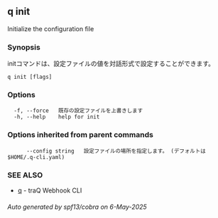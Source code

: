 ## q init

Initialize the configuration file

### Synopsis

initコマンドは、設定ファイルの値を対話形式で設定することができます。

```
q init [flags]
```

### Options

```
  -f, --force   既存の設定ファイルを上書きします
  -h, --help    help for init
```

### Options inherited from parent commands

```
      --config string   設定ファイルの場所を指定します。 (デフォルトは $HOME/.q-cli.yaml)
```

### SEE ALSO

* [q](q.md)	 - traQ Webhook CLI

###### Auto generated by spf13/cobra on 6-May-2025
